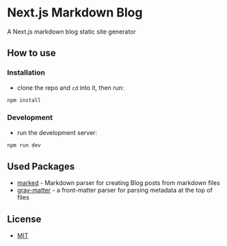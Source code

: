 # Next.js Markdown Blog

A Next.js markdown blog static site generator

## How to use

### Installation

- clone the repo and `cd` into it, then run:

```bash
npm install
```

### Development

- run the development server:

```bash
npm run dev
```

## Used Packages

- [marked](https://www.npmjs.com/package/marked) - Markdown parser for creating Blog posts from markdown files
- [gray-matter](https://www.npmjs.com/package/gray-matter) - a front-matter parser for parsing metadata at the top of files

## License

- [MIT](LICENSE.md)
